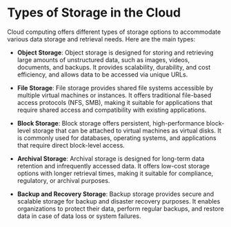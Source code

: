 # Types of Storage in the Cloud

Cloud computing offers different types of storage options to accommodate various data storage and retrieval needs. Here are the main types:

- **Object Storage**: Object storage is designed for storing and retrieving large amounts of unstructured data, such as images, videos, documents, and backups. It provides scalability, durability, and cost efficiency, and allows data to be accessed via unique URLs.

- **File Storage**: File storage provides shared file systems accessible by multiple virtual machines or instances. It offers traditional file-based access protocols (NFS, SMB), making it suitable for applications that require shared access and compatibility with existing applications.

- **Block Storage**: Block storage offers persistent, high-performance block-level storage that can be attached to virtual machines as virtual disks. It is commonly used for databases, operating systems, and applications that require direct block-level access.

- **Archival Storage**: Archival storage is designed for long-term data retention and infrequently accessed data. It offers low-cost storage options with longer retrieval times, making it suitable for compliance, regulatory, or archival purposes.

- **Backup and Recovery Storage**: Backup storage provides secure and scalable storage for backup and disaster recovery purposes. It enables organizations to protect their data, perform regular backups, and restore data in case of data loss or system failures.